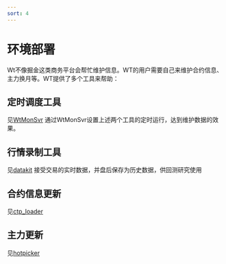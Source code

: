 ```yaml
---
sort: 4
---
```


# 环境部署

Wt不像掘金这类商务平台会帮忙维护信息。WT的用户需要自己来维护合约信息、主力换月等。WT提供了多个工具来帮助：

## 定时调度工具

见[WtMonSvr](../开发手册/WTPY/工具集/WtMonSvr.md)
通过WtMonSvr设置上述两个工具的定时运行，达到维护数据的效果。

## 行情录制工具

见[datakit](../开发手册/WTPY/工具集/datakit.md)
接受交易的实时数据，并盘后保存为历史数据，供回测研究使用

## 合约信息更新

见[ctp_loader](../开发手册/WTPY/工具集/ctp_loader.md)

## 主力更新

见[hotpicker](../开发手册/WTPY/工具集/hotpicker.md)

